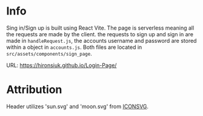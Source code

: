 # Info
Sing in/Sign up is built using React Vite. The page is serverless meaning all the requests are made by the client. the requests to sign up and sign in are made in `handleRequest.js`, the accounts username and password are stored within a object in `accounts.js`. Both files are located in `src/assets/components/sign_page`.

URL: https://hironsiuk.github.io/Login-Page/

# Attribution
Header utilizes 'sun.svg' and 'moon.svg' from [ICONSVG](https://iconsvg.xyz).
